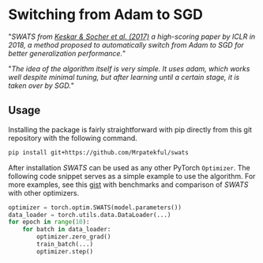 # Switching from Adam to SGD

"*SWATS from [Keskar & Socher et al. (2017)](https://arxiv.org/pdf/1712.07628.pdf) a high-scoring paper by ICLR in 2018, a method proposed to automatically switch from Adam to SGD for better generalization performance.*"

"*The idea of the algorithm itself is very simple. It uses adam, which works well despite minimal tuning, but after learning until a certain stage, it is taken over by SGD.*"

## Usage

Installing the package is fairly straightforward with pip directly from this git repository with the following command.

```bash
pip install git+https://github.com/Mrpatekful/swats
```

After installation *SWATS* can be used as any other PyTorch `Optimizer`. The following code snippet serves as a simple example to use the algorithm.  For more examples, see this [gist]() with benchmarks and comparison of *SWATS* with other optimizers.

```python
optimizer = torch.optim.SWATS(model.parameters())
data_loader = torch.utils.data.DataLoader(...)
for epoch in range(10):
    for batch in data_loader:
        optimizer.zero_grad()
        train_batch(...)
        optimizer.step()
```